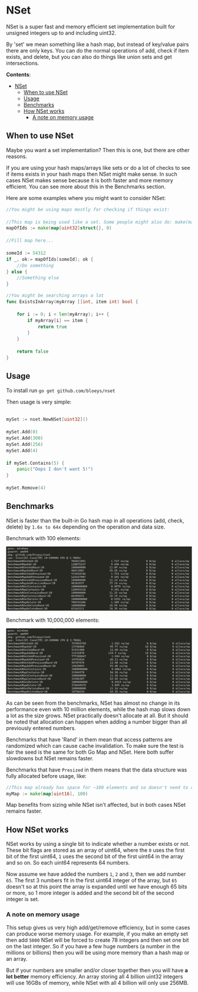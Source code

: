 # NSet

NSet is a super fast and memory efficient set implementation built for unsigned integers up to and including uint32.

By 'set' we mean something like a hash map, but instead of key/value pairs there are only keys.
You can do the normal operations of add, check if item exists, and delete, but you can also do things like union sets and
get intersections.

**Contents**:

- [NSet](#nset)
  - [When to use NSet](#when-to-use-nset)
  - [Usage](#usage)
  - [Benchmarks](#benchmarks)
  - [How NSet works](#how-nset-works)
    - [A note on memory usage](#a-note-on-memory-usage)

## When to use NSet

Maybe you want a set implementation? Then this is one, but there are other reasons.

If you are using your hash maps/arrays like sets or do a lot of checks to see if items exists in your hash maps then NSet might make sense.
In such cases NSet makes sense because it is both faster and more memory efficient. You can see more about this in the Benchmarks section.

Here are some examples where you might want to consider NSet:

``` go
//You might be using maps mostly for checking if things exist:

//This map is being used like a set. Some people might also do: make(map[uint32]bool, 0)
mapOfIds := make(map[uint32]struct{}, 0)

//Fill map here...

someId := 54312
if _, ok:= mapOfIds[someId]; ok {
    //Do something
} else {
    //Something else
}
```

```go
//You might be searching arrays a lot
func ExistsInArray(myArray []int, item int) bool {

    for i := 0; i < len(myArray); i++ {
        if myArray[i] == item {
            return true
        }
    }

    return false
}
```

## Usage

To install run `go get github.com/bloeys/nset`

Then usage is very simple:
```go

mySet := nset.NewNSet[uint32]()

mySet.Add(0)
mySet.Add(300)
mySet.Add(256)
mySet.Add(4)

if mySet.Contains(5) {
    panic("Oops I don't want 5!")
}

mySet.Remove(4)

```

## Benchmarks

NSet is faster than the built-in Go hash map in all operations (add, check, delete) by `1.6x to 64x` depending on the operation and data size.

Benchmark with 100 elements:

![Benchmark of 100 elements](./.res/bench-100.png)

Benchmark with 10,000,000 elements:

![Benchmark of 10,000,000 elements](./.res/bench-10-million.png)

As can be seen from the benchmarks, NSet has almost no change in its performance even with 10 million elements, while the
hash map slows down a lot as the size grows. NSet practically doesn't allocate at all. But it should be noted that
allocation can happen when adding a number bigger than all previously entered numbers.

Benchmarks that have 'Rand' in them mean that access patterns are randomized which can cause cache invalidation.
To make sure the test is fair the seed is the same for both Go Map and NSet. Here both suffer slowdowns but NSet remains faster.

Benchmarks that have `Presized` in them means that the data structure was fully allocated before usage, like:

```go
//This map already has space for ~100 elements and so doesn't need to resize, which is costly
myMap := make(map[uint16], 100)
```

Map benefits from sizing while NSet isn't affected, but in both cases NSet remains faster.

## How NSet works

NSet works by using a single bit to indicate whether a number exists or not.
These bit flags are stored as an array of uint64, where the `0` uses the first bit of the first uint64,
`1` uses the second bit of the first uint64 in the array and so on. So each uint64 represents 64 numbers.

Now assume we have added the numbers `1`, `2` and `3`, then we add number `65`. The first 3 numbers fit in the first uint64 integer of the array, but `65` doesn't
so at this point the array is expanded until we have enough 65 bits or more, so 1 more integer is added and the second bit of the second integer is set.

### A note on memory usage

This setup gives us very high add/get/remove efficiency, but in some cases can produce worse memory usage. For example, if you make an empty set
then add `5000` NSet will be forced to create 78 integers and then set one bit on the last integer. So if you have a few huge numbers (a number in the millions or billions) then you will be using more memory than a hash map or an array.

But if your numbers are smaller and/or closer together then you will have **a lot better** memory efficiency. An array storing all
4 billion uint32 integers will use 16GBs of memory, while NSet with all 4 billion will only use 256MB.
